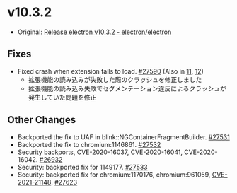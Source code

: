 # v10.3.2

- Original: [Release electron v10.3.2 - electron/electron](https://github.com/electron/electron/releases/tag/v10.3.2)

## Fixes

- Fixed crash when extension fails to load. [#27590](https://github.com/electron/electron/pull/27590) (Also in [11](https://github.com/electron/electron/pull/27588), [12](https://github.com/electron/electron/pull/27589))
  - 拡張機能の読み込みが失敗した際のクラッシュを修正しました
  - 拡張機能の読み込み失敗でセグメンテーション違反によるクラッシュが発生していた問題を修正

## Other Changes

- Backported the fix to UAF in blink::NGContainerFragmentBuilder. [#27531](https://github.com/electron/electron/pull/27531)
- Backported the fix to chromium:1146861. [#27532](https://github.com/electron/electron/pull/27532)
- Security backports, CVE-2020-16037, CVE-2020-16041, CVE-2020-16042. [#26932](https://github.com/electron/electron/pull/26932)
- Security: backported fix for 1149177. [#27533](https://github.com/electron/electron/pull/27533)
- Security: backported fix for chromium:1170176, chromium:961059, [CVE-2021-21148](https://chromereleases.googleblog.com/2021/02/stable-channel-update-for-desktop_4.html). [#27623](https://github.com/electron/electron/pull/27623)
